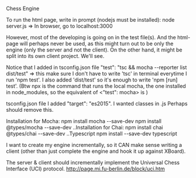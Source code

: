 Chess Engine

To run the html page, write in prompt (nodejs must be installed):
node server.js 
=> In browser, go to localhost:3000

However, most of the developing is going on in the test file(s). And the html-page will perhaps never be used, as this might turn out to be only the engine (only the server and not the client). On the other hand, it might be split into its own client project. We'll see.

Notice that I added in tsconfig.json file 
"test": "tsc && mocha --reporter list dist/test" => this make sure I don't have to write 'tsc' in terminal everytime I run 'npm test'. I also added 'dist/test' so it's enough to write 'npm [run] test'.
  (Btw npx is the command that runs the local mocha, the one installed in node_modules, so the equivalent of <"test": mocha> is <npx mocha>)

tsconfig.json file I added 
"target": "es2015". I wanted classes in .js
Perhaps should remove this.

Installation for Mocha:
  npm install mocha --save-dev
  npm install @types/mocha --save-dev
  ..Installation for Chai:
  npm install chai @types/chai --save-dev
  ..Typescript
  npm install --save-dev typescript

I want to create my engine incrementally, so it CAN make sense writing a client (other than just complete the engine and hook it up against XBoard).

The server & client should incrementally implement the Universal Chess Interface (UCI) protocol.
http://page.mi.fu-berlin.de/block/uci.htm

